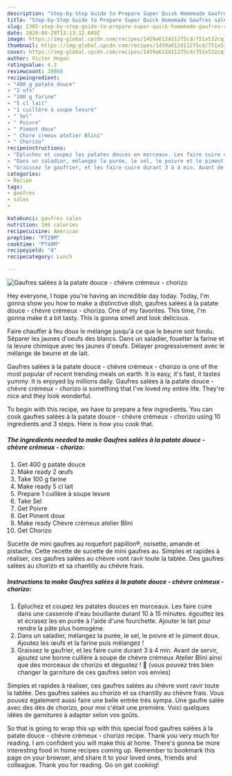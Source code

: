 ```yaml
---
description: "Step-by-Step Guide to Prepare Super Quick Homemade Gaufres salées à la patate douce - chèvre crémeux - chorizo"
title: "Step-by-Step Guide to Prepare Super Quick Homemade Gaufres salées à la patate douce - chèvre crémeux - chorizo"
slug: 2305-step-by-step-guide-to-prepare-super-quick-homemade-gaufres-salees-a-la-patate-douce-chevre-cremeux-chorizo
date: 2020-08-29T13:13:12.049Z
image: https://img-global.cpcdn.com/recipes/1459a612d11275cd/751x532cq70/gaufres-salees-a-la-patate-douce-chevre-cremeux-chorizo-photo-principale-de-la-recette.jpg
thumbnail: https://img-global.cpcdn.com/recipes/1459a612d11275cd/751x532cq70/gaufres-salees-a-la-patate-douce-chevre-cremeux-chorizo-photo-principale-de-la-recette.jpg
cover: https://img-global.cpcdn.com/recipes/1459a612d11275cd/751x532cq70/gaufres-salees-a-la-patate-douce-chevre-cremeux-chorizo-photo-principale-de-la-recette.jpg
author: Victor Hogan
ratingvalue: 4.3
reviewcount: 39860
recipeingredient:
- "400 g patate douce"
- "2 ufs"
- "100 g farine"
- "5 cl lait"
- "1 cuillère à soupe levure"
- " Sel"
- " Poivre"
- " Piment doux"
- " Chvre crmeux atelier Blini"
- " Chorizo"
recipeinstructions:
- "Épluchez et coupez les patates douces en morceaux. Les faire cuire dans une casserole d&#39;eau bouillante durant 10 à 15 minutes. égouttez les et écrasez les en purée à l&#39;aide d&#39;une fourchette. Ajouter le lait pour rendre la pâte plus homogène."
- "Dans un saladier, mélangez la purée, le sel, le poivre et le piment doux. Ajoutez les œufs et la farine puis mélangez !"
- "Graissez le gaufrier, et les faire cuire durant 3 à 4 min. Avant de servir, ajoutez une bonne cuillère à soupe de chèvre crémeux Atelier Blini ainsi que des morceaux de chorizo et dégustez ! 🤤 (vous pouvez très bien changer la garniture de ces gaufres selon vos envies)"
categories:
- Recipe
tags:
- gaufres
- sales
- 

katakunci: gaufres sales  
nutrition: 166 calories
recipecuisine: American
preptime: "PT28M"
cooktime: "PT40M"
recipeyield: "4"
recipecategory: Lunch

---
```



![Gaufres salées à la patate douce - chèvre crémeux - chorizo](https://img-global.cpcdn.com/recipes/1459a612d11275cd/751x532cq70/gaufres-salees-a-la-patate-douce-chevre-cremeux-chorizo-photo-principale-de-la-recette.jpg)

Hey everyone, I hope you're having an incredible day today. Today, I'm gonna show you how to make a distinctive dish, gaufres salées à la patate douce - chèvre crémeux - chorizo. One of my favorites. This time, I'm gonna make it a bit tasty. This is gonna smell and look delicious.

Faire chauffer à feu doux le mélange jusqu&#39;à ce que le beurre soit fondu. Séparer les jaunes d&#39;oeufs des blancs. Dans un saladier, fouetter la farine et la levure chimique avec les jaunes d&#39;oeufs. Délayer progressivement avec le mélange de beurre et de lait.

Gaufres salées à la patate douce - chèvre crémeux - chorizo is one of the most popular of recent trending meals on earth. It is easy, it's fast, it tastes yummy. It is enjoyed by millions daily. Gaufres salées à la patate douce - chèvre crémeux - chorizo is something that I've loved my entire life. They're nice and they look wonderful.


To begin with this recipe, we have to prepare a few ingredients. You can cook gaufres salées à la patate douce - chèvre crémeux - chorizo using 10 ingredients and 3 steps. Here is how you cook that.

<!--inarticleads1-->

##### The ingredients needed to make Gaufres salées à la patate douce - chèvre crémeux - chorizo:

1. Get 400 g patate douce
1. Make ready 2 œufs
1. Take 100 g farine
1. Make ready 5 cl lait
1. Prepare 1 cuillère à soupe levure
1. Take  Sel
1. Get  Poivre
1. Get  Piment doux
1. Make ready  Chèvre crémeux atelier Blini
1. Get  Chorizo


Sucette de mini gaufres au roquefort papillon®, noisette, amande et pistache. Cette recette de sucette de mini gaufres au. Simples et rapides à réaliser, ces gaufres salées au chèvre vont ravir toute la tablée. Des gaufres salées au chorizo et sa chantilly au chèvre frais. 

<!--inarticleads2-->

##### Instructions to make Gaufres salées à la patate douce - chèvre crémeux - chorizo:

1. Épluchez et coupez les patates douces en morceaux. Les faire cuire dans une casserole d&#39;eau bouillante durant 10 à 15 minutes. égouttez les et écrasez les en purée à l&#39;aide d&#39;une fourchette. Ajouter le lait pour rendre la pâte plus homogène.
1. Dans un saladier, mélangez la purée, le sel, le poivre et le piment doux. Ajoutez les œufs et la farine puis mélangez !
1. Graissez le gaufrier, et les faire cuire durant 3 à 4 min. Avant de servir, ajoutez une bonne cuillère à soupe de chèvre crémeux Atelier Blini ainsi que des morceaux de chorizo et dégustez ! 🤤 (vous pouvez très bien changer la garniture de ces gaufres selon vos envies)


Simples et rapides à réaliser, ces gaufres salées au chèvre vont ravir toute la tablée. Des gaufres salées au chorizo et sa chantilly au chèvre frais. Vous pouvez également aussi faire une belle entrée très sympa. Une gaufre salée avec des dès de chorizo, pour moi c&#39;était une première. Voici quelques idées de garnitures à adapter selon vos goûts. 

So that is going to wrap this up with this special food gaufres salées à la patate douce - chèvre crémeux - chorizo recipe. Thank you very much for reading. I am confident you will make this at home. There's gonna be more interesting food in home recipes coming up. Remember to bookmark this page on your browser, and share it to your loved ones, friends and colleague. Thank you for reading. Go on get cooking!

